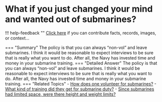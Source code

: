# What if you just changed your mind and wanted out of submarines?

!!! help-feedback ""
    <a href="/feedback/" data-feedback-link>Click here</a>
    if you can contribute facts, records, images, or context…

<a id="summary"></a>
=== "Summary"
    The policy is that you can always “non-vol” and leave submarines. I think it would be reasonable to expect interviews to be sure that is really what you want to do. After all, the Navy has invested time and money in your submarine training.
=== "Detailed Answer"
    The policy is that you can always “non-vol” and leave submarines.  I think it would be reasonable to expect interviews to be sure that is really what you want to do.  After all, the Navy has invested time and money in your submarine training.
=== "Related Topics"
    - [How does one volunteer for submarines?](./how-does-one-volunteer-for-submarines.md#summary)
    - [What kind of training did they get for submarine duty?](./what-kind-of-training-did-they-get-for-submarine-duty.md#summary)
    - [Since submarines had limited space, were there height and weight limits?](./since-submarines-had-limited-space-were-there-height-and-weight-limits.md#summary)